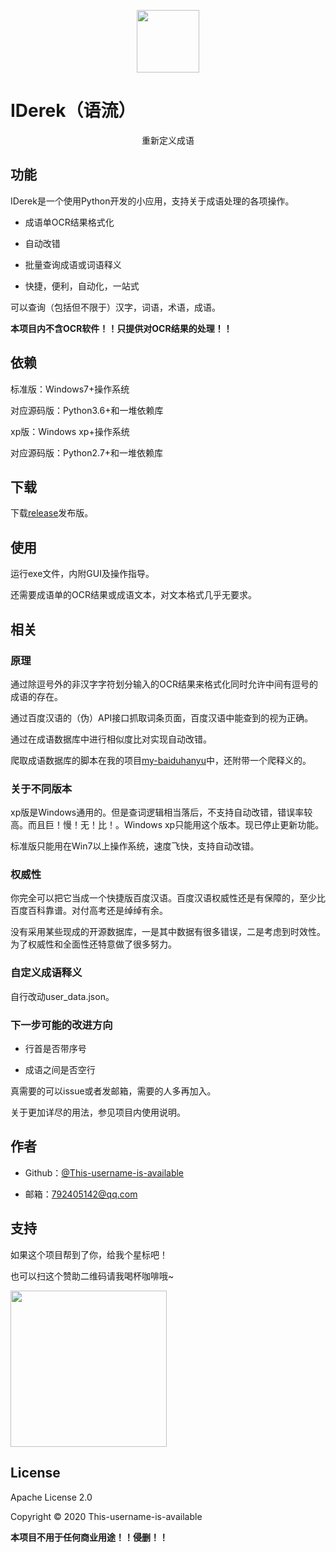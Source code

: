 <p align="center"><img src="https://i.loli.net/2020/03/13/ShB1HLiFNCOAW6u.png"  width="100"></p>

<p align="center">

# IDerek（语流）

</p>

<p align="center">重新定义成语</p>

## 功能

IDerek是一个使用Python开发的小应用，支持关于成语处理的各项操作。

- 成语单OCR结果格式化

- 自动改错

- 批量查询成语或词语释义

- 快捷，便利，自动化，一站式

可以查询（包括但不限于）汉字，词语，术语，成语。

**本项目内不含OCR软件！！只提供对OCR结果的处理！！**

## 依赖

标准版：Windows7+操作系统

对应源码版：Python3.6+和一堆依赖库

xp版：Windows xp+操作系统

对应源码版：Python2.7+和一堆依赖库

## 下载

下载[release](https://github.com/This-username-is-available/IDerek/releases)发布版。

## 使用

运行exe文件，内附GUI及操作指导。

还需要成语单的OCR结果或成语文本，对文本格式几乎无要求。

## 相关

### 原理

通过除逗号外的非汉字字符划分输入的OCR结果来格式化同时允许中间有逗号的成语的存在。

通过百度汉语的（伪）API接口抓取词条页面，百度汉语中能查到的视为正确。

通过在成语数据库中进行相似度比对实现自动改错。

爬取成语数据库的脚本在我的项目[my-baiduhanyu](https://github.com/This-username-is-available/my-baiduhanyu)中，还附带一个爬释义的。

### 关于不同版本

xp版是Windows通用的。但是查词逻辑相当落后，不支持自动改错，错误率较高。而且巨！慢！无！比！。Windows xp只能用这个版本。现已停止更新功能。

标准版只能用在Win7以上操作系统，速度飞快，支持自动改错。

### 权威性

你完全可以把它当成一个快捷版百度汉语。百度汉语权威性还是有保障的，至少比百度百科靠谱。对付高考还是绰绰有余。

没有采用某些现成的开源数据库，一是其中数据有很多错误，二是考虑到时效性。为了权威性和全面性还特意做了很多努力。

### 自定义成语释义

自行改动user_data.json。

### 下一步可能的改进方向

- 行首是否带序号

- 成语之间是否空行

真需要的可以issue或者发邮箱，需要的人多再加入。

关于更加详尽的用法，参见项目内使用说明。

## 作者

- Github：[@This-username-is-available](https://github.com/This-username-is-available)

- 邮箱：<792405142@qq.com>

## 支持

如果这个项目帮到了你，给我个星标吧！

也可以扫这个赞助二维码请我喝杯咖啡哦~

<img src="https://i.loli.net/2020/03/13/83wLpUO7ZJb1qya.jpg"  width="250">

## License

Apache License 2.0

Copyright © 2020 This-username-is-available

**本项目不用于任何商业用途！！侵删！！**
